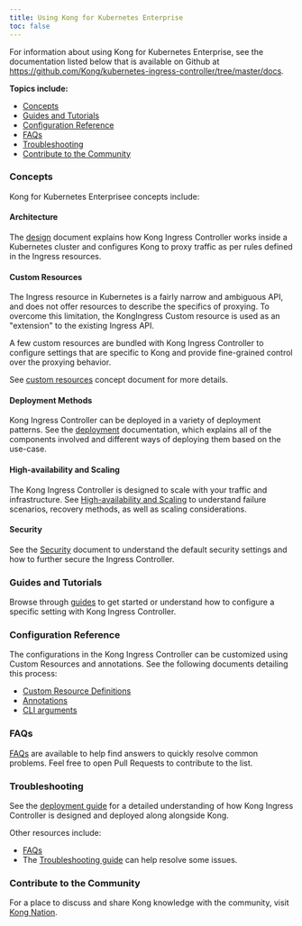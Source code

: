 ```yaml
---
title: Using Kong for Kubernetes Enterprise
toc: false
---
```


For information about using Kong for Kubernetes Enterprise, see the documentation listed below that is available on Github at https://github.com/Kong/kubernetes-ingress-controller/tree/master/docs.


**Topics include:**
- [Concepts](#concepts)
- [Guides and Tutorials](#guides-and-tutorials)
- [Configuration Reference](#configuration-reference)
- [FAQs](#faqs)
- [Troubleshooting](#troubleshooting)
- [Contribute to the Community](#contribute-to-the-community)


### Concepts
Kong for Kubernetes Enterprisee concepts include:

#### Architecture
The [design](https://github.com/Kong/kubernetes-ingress-controller/blob/master/docs/concepts/design.md) document explains how Kong Ingress Controller works inside a Kubernetes cluster and configures Kong to proxy traffic as per rules defined in the Ingress resources.

#### Custom Resources
The Ingress resource in Kubernetes is a fairly narrow and ambiguous API, and does not offer resources to describe the specifics of proxying. To overcome this limitation, the KongIngress Custom resource is used as an "extension" to the existing Ingress API.

A few custom resources are bundled with Kong Ingress Controller to configure settings that are specific to Kong and provide fine-grained control over the proxying behavior.

See [custom resources](https://github.com/Kong/kubernetes-ingress-controller/blob/master/docs/concepts/custom-resources.md) concept document for more details.

#### Deployment Methods
Kong Ingress Controller can be deployed in a variety of deployment patterns. See the [deployment](https://github.com/Kong/kubernetes-ingress-controller/blob/master/docs/concepts/deployment.md) documentation, which explains all of the components involved and different ways of deploying them based on the use-case.

#### High-availability and Scaling
The Kong Ingress Controller is designed to scale with your traffic and infrastructure. See [High-availability and Scaling](https://github.com/Kong/kubernetes-ingress-controller/blob/master/docs/concepts/ha-and-scaling.md) to understand failure scenarios, recovery methods, as well as scaling considerations.

#### Security
See the [Security](https://github.com/Kong/kubernetes-ingress-controller/blob/master/docs/concepts/security.md) document to understand the default security settings and how to further secure the Ingress Controller.



### Guides and Tutorials
Browse through [guides](https://github.com/Kong/kubernetes-ingress-controller/blob/master/docs/guides) to get started or understand how to configure a specific setting with Kong Ingress Controller.

### Configuration Reference

The configurations in the Kong Ingress Controller can be customized using Custom Resources and annotations. See the following documents detailing this process:

- [Custom Resource Definitions](https://github.com/Kong/kubernetes-ingress-controller/blob/master/docs/references/custom-resources.md)
- [Annotations](https://github.com/Kong/kubernetes-ingress-controller/blob/master/docs/references/annotations.md)
- [CLI arguments](https://github.com/Kong/kubernetes-ingress-controller/blob/master/docs/references/cli-arguments.md)



### FAQs
[FAQs](https://github.com/Kong/kubernetes-ingress-controller/blob/master/docs/faq.md) are available to help find answers to quickly resolve common problems. Feel free to open Pull Requests to contribute to the list.



### Troubleshooting
See the [deployment guide](https://github.com/Kong/kubernetes-ingress-controller/blob/master/docs/deployment) for a detailed understanding of how Kong Ingress Controller is designed and deployed along alongside Kong.

Other resources include:
- [FAQs](https://github.com/Kong/kubernetes-ingress-controller/blob/master/docs/faq.md)
- The [Troubleshooting guide](https://github.com/Kong/kubernetes-ingress-controller/blob/master/docs/troubleshooting.md) can help resolve some issues.


### Contribute to the Community
For a place to discuss and share Kong knowledge with the community, visit [Kong Nation](https://discuss.konghq.com/c/kubernetes).
